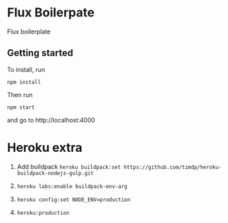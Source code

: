 # Flux Boilerpate
Flux boilerplate

## Getting started

To install, run

```
npm install
```

Then run

```
npm start

```

and go to http://localhost:4000

# Heroku extra

1. Add buildpack
`heroku buildpack:set https://github.com/timdp/heroku-buildpack-nodejs-gulp.git`

2. `heroku labs:enable buildpack-env-arg`

3. `heroku config:set NODE_ENV=production`

4. `heroku:production`
